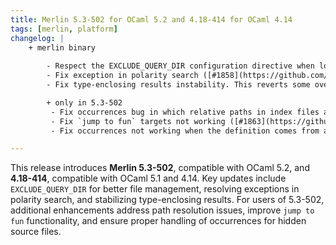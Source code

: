 ```yaml
---
title: Merlin 5.3-502 for OCaml 5.2 and 4.18-414 for OCaml 4.14
tags: [merlin, platform]
changelog: |
    + merlin binary
      
        - Respect the EXCLUDE_QUERY_DIR configuration directive when looking for cmt files [#1854](https://github.com/ocaml/merlin/pull/1854)
        - Fix exception in polarity search ([#1858](https://github.com/ocaml/merlin/pull/1858) fixes [#1113](https://github.com/ocaml/merlin/issues/1113))
        - Fix type-enclosing results instability. This reverts some overly aggressive deduplication that should be done on the client side. [#1864](https://github.com/ocaml/merlin/pull/1864)

        + only in 5.3-502
         - Fix occurrences bug in which relative paths in index files are resolved against the PWD rather than the SOURCE_ROOT [#1855](https://github.com/ocaml/merlin/pull/1855)
         - Fix `jump to fun` targets not working ([#1863](https://github.com/ocaml/merlin/pull/1863), fixes [#1862](https://github.com/ocaml/merlin/issues/1862))
         - Fix occurrences not working when the definition comes from a hidden source file [#1865](https://github.com/ocaml/merlin/pull/1865)

---
```


This release introduces **Merlin 5.3-502**, compatible with OCaml 5.2, and **4.18-414**, compatible with OCaml 5.1 and 4.14. Key updates include `EXCLUDE_QUERY_DIR` for better file management, resolving exceptions in polarity search, 
and stabilizing type-enclosing results. For users of 5.3-502, additional enhancements address path resolution issues, improve `jump to fun` functionality, and ensure proper handling of occurrences for hidden source files.
